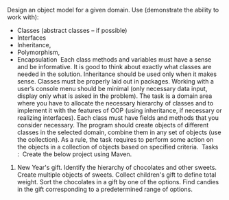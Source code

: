 Design an object model for a given domain. Use (demonstrate the ability to work with): 
- Classes (abstract classes – if possible) 
- Interfaces 
- Inheritance, 
- Polymorphism, 
- Encapsulation 
Each class methods and variables must have a sense and be informative. It is good to think about exactly
what classes are needed in the solution. Inheritance should be used only when it makes sense. Classes
must be properly laid out in packages. Working with a user’s console menu should be minimal (only
necessary data input, display only what is asked in the problem). The task is a domain area where you
have to allocate the necessary hierarchy of classes and to implement it with the features of OOP (using
inheritance, if necessary or realizing interfaces). Each class must have fields and methods that you
consider necessary. The program should create objects of different classes in the selected domain,
combine them in any set of objects (use the collection). As a rule, the task requires to perform some
action on the objects in a collection of objects based on specified criteria. 
Tasks : 
Create the below project using Maven.
1. New Year&#39;s gift. Identify the hierarchy of chocolates and other sweets. Create multiple objects of
sweets. Collect children&#39;s gift to define total weight. Sort the chocolates in a gift by one of the options.
Find candies in the gift corresponding to a predetermined range of options.